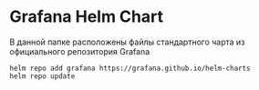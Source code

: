 # Grafana Helm Chart

В данной папке расположены файлы стандартного чарта из официального репозитория Grafana


```console
helm repo add grafana https://grafana.github.io/helm-charts
helm repo update
```
